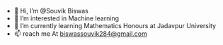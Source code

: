 - 👋 Hi, I’m @Souvik Biswas
- 👀 I’m interested in Machine learning
- 🌱 I’m currently learning Mathematics Honours at Jadavpur University
- 📫 reach me At biswassouvik284@gmail.com

<!---
Biswas-Souvik/Biswas-Souvik is a ✨ special ✨ repository because its `README.md` (this file) appears on your GitHub profile.
You can click the Preview link to take a look at your changes.
--->
